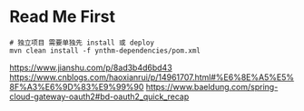 # Read Me First

```shell
# 独立项目 需要单独先 install 或 deploy
mvn clean install -f ynthm-dependencies/pom.xml
```

https://www.jianshu.com/p/8ad3b4d6bd43
https://www.cnblogs.com/haoxianrui/p/14961707.html#%E6%8E%A5%E5%8F%A3%E6%9D%83%E9%99%90
https://www.baeldung.com/spring-cloud-gateway-oauth2#bd-oauth2_quick_recap